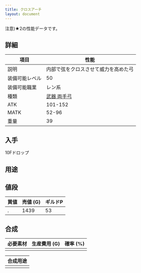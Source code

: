 ```yaml
---
title: クロスアーチ
layout: document
---
```

注意)★2の性能データです。
## 詳細


|項目|性能|
|---|---|
|説明|内部で弦をクロスさせて威力を高めた弓|
|装備可能レベル|50|
|装備可能職業|レン系|
|種類|[武器 両手弓](武器(両手弓))|
|ATK|101-152|
|MATK|52-96|
|重量|39|

## 入手

10Fドロップ

## 用途


## 値段


|買値|売値 (G)|ギルドP|
|---|---|---|
|.|1439|53|

## 合成


|必要素材|生産費用 (G)|確率 (%)|
|---|---|---|
||||


|合成用途|
|---|
||
